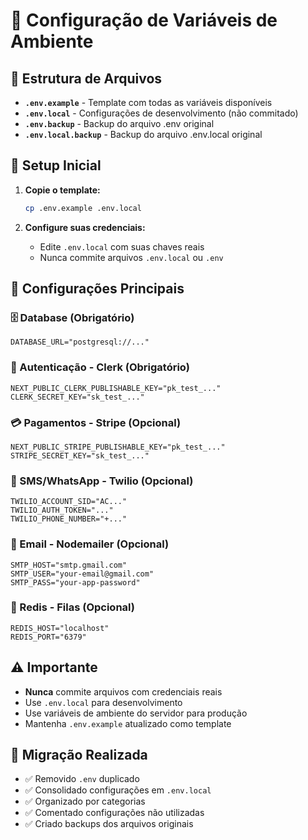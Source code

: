 # 🔧 Configuração de Variáveis de Ambiente

## 📁 Estrutura de Arquivos

- **`.env.example`** - Template com todas as variáveis disponíveis
- **`.env.local`** - Configurações de desenvolvimento (não commitado)
- **`.env.backup`** - Backup do arquivo .env original
- **`.env.local.backup`** - Backup do arquivo .env.local original

## 🚀 Setup Inicial

1. **Copie o template:**
   ```bash
   cp .env.example .env.local
   ```

2. **Configure suas credenciais:**
   - Edite `.env.local` com suas chaves reais
   - Nunca commite arquivos `.env.local` ou `.env`

## 🔑 Configurações Principais

### 🗄️ Database (Obrigatório)
```env
DATABASE_URL="postgresql://..."
```

### 🔐 Autenticação - Clerk (Obrigatório)
```env
NEXT_PUBLIC_CLERK_PUBLISHABLE_KEY="pk_test_..."
CLERK_SECRET_KEY="sk_test_..."
```

### 💳 Pagamentos - Stripe (Opcional)
```env
NEXT_PUBLIC_STRIPE_PUBLISHABLE_KEY="pk_test_..."
STRIPE_SECRET_KEY="sk_test_..."
```

### 📱 SMS/WhatsApp - Twilio (Opcional)
```env
TWILIO_ACCOUNT_SID="AC..."
TWILIO_AUTH_TOKEN="..."
TWILIO_PHONE_NUMBER="+..."
```

### 📧 Email - Nodemailer (Opcional)
```env
SMTP_HOST="smtp.gmail.com"
SMTP_USER="your-email@gmail.com"
SMTP_PASS="your-app-password"
```

### 🔄 Redis - Filas (Opcional)
```env
REDIS_HOST="localhost"
REDIS_PORT="6379"
```

## ⚠️ Importante

- **Nunca** commite arquivos com credenciais reais
- Use `.env.local` para desenvolvimento
- Use variáveis de ambiente do servidor para produção
- Mantenha `.env.example` atualizado como template

## 🔄 Migração Realizada

- ✅ Removido `.env` duplicado
- ✅ Consolidado configurações em `.env.local`
- ✅ Organizado por categorias
- ✅ Comentado configurações não utilizadas
- ✅ Criado backups dos arquivos originais